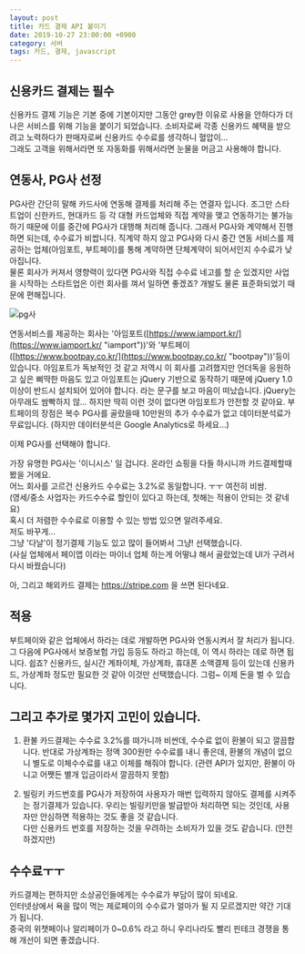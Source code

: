 ```yaml
---
layout: post
title: 카드 결제 API 붙이기
date: 2019-10-27 23:00:00 +0900
category: 서버
tags: 카드, 결제, javascript
---
```


## 신용카드 결제는 필수
신용카드 결제 기능은 기본 중에 기본이지만 그동안 grey한 이유로 사용을 안하다가
더 나은 서비스를 위해 기능을 붙이기 되었습니다.
소비자로써 각종 신용카드 혜택을 받으려고 노력하다가 판매자로써 신용카드 수수료를 생각하니 혈압이...  
그래도 고객을 위해서라면 또 자동화를 위해서라면 눈물을 머금고 사용해야 합니다.  

## 연동사, PG사 선정

PG사란 간단히 말해 카드사에 연동해 결제를 처리해 주는 연결자 입니다.
조그만 스타트업이 신한카드, 현대카드 등 각 대형 카드업체와 직접 계약을 맺고 연동하기는 불가능하기 때문에 이를 중간에 PG사가 대행해 처리해 줍니다.
그래서 PG사와 계약해서 진행하면 되는데, 수수료가 비쌉니다.
직계약 하지 않고 PG사와 다시 중간 연동 서비스를 제공하는 업체(아임포트, 부트페이)를 통해 계약하면 단체계약이 되어서인지 수수료가 낮아집니다.  
물론 회사가 커져서 영향력이 있다면 PG사와 직접 수수료 네고를 할 순 있겠지만
사업을 시작하는 스타트업은 이런 회사를 껴서 일하면 좋겠죠?
개발도 물론 표준화되었기 때문에 편해집니다.

![pg사]({{site.baseurl}}/assets/img/pg.jpg)

연동서비스를 제공하는 회사는 '아임포트([https://www.iamport.kr/](https://www.iamport.kr/ "iamport"))'와 '부트페이([https://www.bootpay.co.kr/](https://www.bootpay.co.kr/ "bootpay"))'등이 있습니다.
아임포트가 독보적인 것 같고 저역시 이 회사를 고려했지만
언더독을 응원하고 싶은 삐딱한 마음도 있고 
아임포트는 jQuery 기반으로 동작하기 때문에 jQuery 1.0 이상이 반드시 설치되어 있어야 합니다.
라는 문구를 보고 마음이 떠났습니다. jQuery는 아무래도 쌈빡하지 않...
하지만 딱히 이런 것이 없다면 아임포트가 안전할 것 같아요. 
부트페이의 장점은 복수 PG사를 골랐을때 10만원의 추가 수수료가 없고 데이터분석료가 무료입니다.
(하지만 데이터분석은 Google Analytics로 하세요...)

이제 PG사를 선택해야 합니다.

가장 유명한 PG사는 '이니시스' 일 겁니다. 온라인 쇼핑을 다들 하시니까 카드결제할때 봤을 거에요.  
어느 회사를 고르건 신용카드 수수료는 3.2%로 동일합니다. ㅜㅜ 여전히 비쌈.  
(영세/중소 사업자는 카드수수료 할인이 있다고 하는데, 첫해는 적용이 안되는 것 같네요)  
혹시 더 저렴한 수수료로 이용할 수 있는 방법 있으면 알려주세요.  
저도 바꾸게...  
그냥 '다날'이 정기결제 기능도 있고 많이 들어봐서 그냥! 선택했습니다.  
(사실 업체에서 페이앱 이라는 마이너 업체 하는게 어떻냐 해서 골랐었는데 UI가 구려서 다시 바꿨습니다)  

아, 그리고 해외카드 결제는 https://stripe.com 을 쓰면 된다네요.

## 적용
부트페이와 같은 업체에서 하라는 데로 개발하면 PG사와 연동시켜서 잘 처리가 됩니다.
그 다음에 PG사에서 보증보험 가입 등등도 하라고 하는데, 이 역시 하라는 데로 하면 됩니다.
쉽죠?
신용카드, 실시간 계좌이체, 가상계좌, 휴대폰 소액결제 등이 있는데
신용카드, 가상계좌 정도만 필요한 것 같아 이것만 선택했습니다.
그럼~ 이제 돈을 벌 수 있습니다.


## 그리고 추가로 몇가지 고민이 있습니다.

1. 환불
카드결제는 수수료 3.2%를 뗘가니까 비싼데, 수수료 없이 환불이 되고 깔끔합니다.
반대로 가상계좌는 정액 300원만 수수료를 내니 좋은데, 
환불의 개념이 없으니 별도로 이체수수료를 내고 이체를 해줘야 합니다. 
(관련 API가 있지만, 환불이 아니고 어쨋든 별개 입금이라서 깔끔하지 못함)

2. 빌링키 
카드번호를 PG사가 저장하여 사용자가 매번 입력하지 않아도 결제를 시켜주는 정기결제가 있습니다.
우리는 빌링키만을 발급받아 처리하면 되는 것인데,
사용자만 안심하면 적용하는 것도 좋을 것 같습니다.  
다만 신용카드 번호를 저장하는 것을 우려하는 소비자가 있을 것도 같습니다. (안전하겠지만)


## 수수료ㅜㅜ
카드결제는 편하지만 소상공인들에게는 수수료가 부담이 많이 되네요.  
인터넷상에서 욕을 많이 먹는 제로페이의 수수료가 얼마가 될 지 모르겠지만 약간 기대가 됩니다.  
중국의 위챗페이나 알리페이가 0~0.6% 라고 하니 우리나라도 빨리 핀테크 경쟁을 통해 개선이 되면 좋겠습니다.
